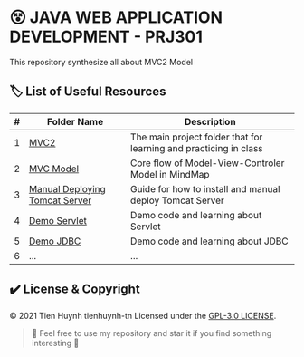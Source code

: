 # :dizzy_face: JAVA WEB APPLICATION DEVELOPMENT - PRJ301

This repository synthesize all about MVC2 Model

## :label: List of Useful Resources

#| Folder Name | Description
-| ----------- | -----------
1| [MVC2](https://github.com/tienhuynh-tn/java-web-application-development-prj301/tree/master/MVC2) | The main project folder that for learning and practicing in class
2| [MVC Model](https://github.com/tienhuynh-tn/java-web-application-development-prj301/blob/master/mvc2-model-core-flow.svg) | Core flow of Model-View-Controler Model in MindMap
3| [Manual Deploying Tomcat Server](https://github.com/tienhuynh-tn/java-web-application-development-prj301/tree/master/Manual%20Deploying%20Tomcat%20Server) | Guide for how to install and manual deploy Tomcat Server
4| [Demo Servlet](https://github.com/tienhuynh-tn/java-web-application-development-prj301/tree/master/DemoServlet) | Demo code and learning about Servlet
5| [Demo JDBC](https://github.com/tienhuynh-tn/java-web-application-development-prj301/tree/master/DemoJDBC) | Demo code and learning about JDBC
6| ... | ... 

## :heavy_check_mark: License & Copyright
&copy; 2021 Tien Huynh tienhuynh-tn Licensed under the [GPL-3.0 LICENSE](https://github.com/tienhuynh-tn/java-web-application-development-prj301/blob/master/LICENSE).

> :love_you_gesture: Feel free to use my repository and star it if you find something interesting :love_you_gesture:
